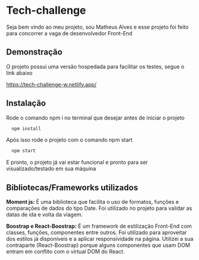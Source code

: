 # Tech-challenge 

Seja bem vindo ao meu projeto, sou Matheus Alves e esse projeto foi feito para concorrer a vaga de desenvolvedor Front-End


## Demonstração

O projeto possui uma versão hospedada para facilitar os testes, segue o link abaixo

https://tech-challenge-w.netlify.app/




## Instalação

Rode o comando npm i no terminal que desejar antes de iniciar o projeto

```bash
  npm install
```

Após isso rode o projeto com o comando npm start

```bash
  npm start
```

E pronto, o projeto já vai estar funcional e pronto para ser visualizado/testado em sua máquina
    
## Bibliotecas/Frameworks utilizados

**Moment js:** É uma biblioteca que facilita o uso de formatos, funções e comparações de dados do tipo Date. Foi utilizado no projeto para validar as datas de ida e volta da viagem.

**Boostrap e React-Boostrap:** É um framework de estilização Front-End com classes, funções, componentes entre outros. Foi utilizado para aproveitar dos estilos já disponíveis e a aplicar responsividade na página. Utilizei a sua contraparte (React-Boostrap) porque alguns componentes que usam DOM entram em conflito com o virtual DOM do React.


